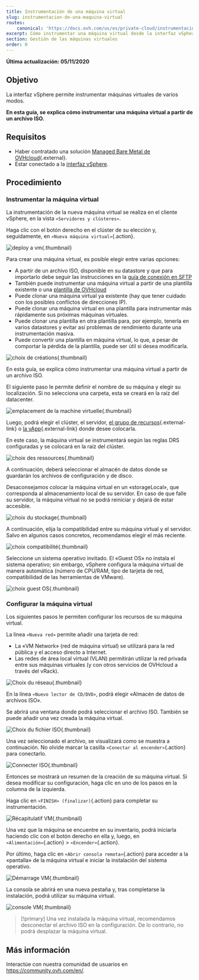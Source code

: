 ```yaml
---
title: Instrumentación de una máquina virtual
slug: instrumentacion-de-una-maquina-virtual
routes:
    canonical: 'https://docs.ovh.com/us/es/private-cloud/instrumentacion-de-una-maquina-virtual/'
excerpt: Cómo instrumentar una máquina virtual desde la interfaz vSphere
section: Gestión de las máquinas virtuales
order: 0
---
```


**Última actualización: 05/11/2020**

## Objetivo

La interfaz vSphere permite instrumentar máquinas virtuales de varios modos. 

**En esta guía, se explica cómo instrumentar una máquina virtual a partir de un archivo ISO.**

## Requisitos

- Haber contratado una solución [Managed Bare Metal de OVHcloud](https://www.ovhcloud.com/es/managed-bare-metal/){.external}.
- Estar conectado a la [interfaz vSphere](../instalar_el_vsphere_client/).

## Procedimiento

### Instrumentar la máquina virtual

La instrumentación de la nueva máquina virtual se realiza en el cliente vSphere, en la vista `«Servidores y clústeres»`.

Haga clic con el botón derecho en el clúster de su elección y, seguidamente, en `«Nueva máquina virtual»`{.action}.

![deploy a vm](images/vm01.png){.thumbnail}

Para crear una máquina virtual, es posible elegir entre varias opciones:

- A partir de un archivo ISO, disponible en su datastore y que para importarlo debe seguir las instrucciones en la [guía de conexión en SFTP](../conexion-en-sftp/)
- También puede instrumentar una máquina virtual a partir de una plantilla existente o una [plantilla de OVHcloud](../desplegar-plantilla-ovf/)
- Puede clonar una máquina virtual ya existente (hay que tener cuidado con los posibles conflictos de direcciones IP).
- Puede clonar una máquina virtual en una plantilla para instrumentar más rápidamente sus próximas máquinas virtuales.
- Puede clonar una plantilla en otra plantilla para, por ejemplo, tenerla en varios datastores y evitar así problemas de rendimiento durante una instrumentación masiva.
- Puede convertir una plantilla en máquina virtual, lo que, a pesar de comportar la pérdida de la plantilla, puede ser útil si desea modificarla.

![choix de créations](images/vm02.png){.thumbnail}

En esta guía, se explica cómo instrumentar una máquina virtual a partir de un archivo ISO.

El siguiente paso le permite definir el nombre de su máquina y elegir su localización. Si no selecciona una carpeta, esta se creará en la raíz del datacenter.

![emplacement de la machine virtuelle](images/vm03.png){.thumbnail}

Luego, podrá elegir el clúster, el servidor, [el grupo de recursos](https://docs.vmware.com/fr/VMware-vSphere/6.7/com.vmware.vsphere.resmgmt.doc/GUID-60077B40-66FF-4625-934A-641703ED7601.html){.external-link} o [la vApp](https://docs.vmware.com/fr/VMware-vSphere/6.7/com.vmware.vsphere.vm_admin.doc/GUID-E6E9D2A9-D358-4996-9BC7-F8D9D9645290.html){.external-link} donde desee colocarla.

En este caso, la máquina virtual se instrumentará según las reglas DRS configuradas y se colocará en la raíz del clúster.

![choix des ressources](images/vm04.png){.thumbnail}

A continuación, deberá seleccionar el almacén de datos donde se guardarán los archivos de configuración y de disco.

Desaconsejamos colocar la máquina virtual en un «storageLocal», que corresponda al almacenamiento local de su servidor. En caso de que falle su servidor, la máquina virtual no se podrá reiniciar y dejará de estar accesible.

![choix du stockage](images/vm05.png){.thumbnail}

A continuación, elija la compatibilidad entre su máquina virtual y el servidor. Salvo en algunos casos concretos, recomendamos elegir el más reciente.

![choix compatibilité](images/vm06.png){.thumbnail}

Seleccione un sistema operativo invitado. El «Guest OS» no instala el sistema operativo; sin embargo, vSphere configura la máquina virtual de manera automática (número de CPU/RAM, tipo de tarjeta de red, compatibilidad de las herramientas de VMware).

![choix guest OS](images/vm07.png){.thumbnail}

### Configurar la máquina virtual

Los siguientes pasos le permiten configurar los recursos de su máquina virtual.

La línea `«Nueva red»` permite añadir una tarjeta de red:

- La «VM Network» (red de máquina virtual) se utilizará para la red pública y el acceso directo a Internet.
- Las redes de área local virtual (VLAN) permitirán utilizar la red privada entre sus máquinas virtuales (y con otros servicios de OVHcloud a través del vRack).

![Choix du réseau](images/vm08.png){.thumbnail}

En la línea `«Nuevo lector de CD/DVD»`, podrá elegir «Almacén de datos de archivos ISO».

Se abrirá una ventana donde podrá seleccionar el archivo ISO. También se puede añadir una vez creada la máquina virtual.

![Choix du fichier ISO](images/vm09.png){.thumbnail}

Una vez seleccionado el archivo, se visualizará como se muestra a continuación. No olvide marcar la casilla `«Conectar al encender»`{.action} para conectarlo.

![Connecter ISO](images/vm10.png){.thumbnail}

Entonces se mostrará un resumen de la creación de su máquina virtual. Si desea modificar su configuración, haga clic en uno de los pasos en la columna de la izquierda.

Haga clic en `«FINISH» (finalizar)`{.action} para completar su instrumentación.

![Récapitulatif VM](images/vm11.png){.thumbnail}

Una vez que la máquina se encuentre en su inventario, podrá iniciarla haciendo clic con el botón derecho en ella y, luego, en `«Alimentación»`{.action} > `«Encender»`{.action}. 

Por último, haga clic en `«Abrir consola remota»`{.action} para acceder a la «pantalla» de la máquina virtual e iniciar la instalación del sistema operativo.

![Démarrage VM](images/vm12.png){.thumbnail}

La consola se abrirá en una nueva pestaña y, tras completarse la instalación, podrá utilizar su máquina virtual.

![console VM](images/vm13.png){.thumbnail}

> [!primary]
> Una vez instalada la máquina virtual, recomendamos desconectar el archivo ISO en la configuración. De lo contrario, no podrá desplazar la máquina virtual.
>

## Más información

Interactúe con nuestra comunidad de usuarios en <https://community.ovh.com/en/>.
